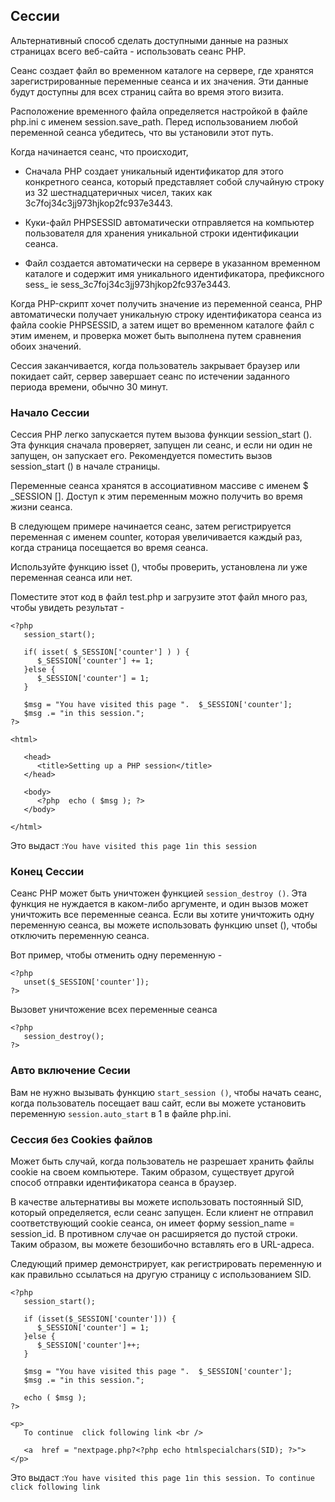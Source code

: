 ## Сессии

Альтернативный способ сделать доступными данные на разных страницах всего веб-сайта - использовать сеанс PHP.

Сеанс создает файл во временном каталоге на сервере, где хранятся зарегистрированные переменные сеанса и их значения.
Эти данные будут доступны для всех страниц сайта во время этого визита.

Расположение временного файла определяется настройкой в файле php.ini с именем session.save_path.
Перед использованием любой переменной сеанса убедитесь, что вы установили этот путь.

Когда начинается сеанс, что происходит,

* Сначала PHP создает уникальный идентификатор для этого конкретного сеанса,
который представляет собой случайную строку из 32 шестнадцатеричных чисел, таких как 3c7foj34c3jj973hjkop2fc937e3443.

* Куки-файл PHPSESSID автоматически отправляется на компьютер пользователя для хранения уникальной строки идентификации сеанса.

* Файл создается автоматически на сервере в указанном временном каталоге и содержит имя уникального идентификатора,
префиксного sess_ ie sess_3c7foj34c3jj973hjkop2fc937e3443.

Когда PHP-скрипт хочет получить значение из переменной сеанса,
PHP автоматически получает уникальную строку идентификатора сеанса из файла cookie PHPSESSID,
а затем ищет во временном каталоге файл с этим именем, и проверка может быть выполнена путем сравнения обоих значений.

Сессия заканчивается, когда пользователь закрывает браузер или покидает сайт,
сервер завершает сеанс по истечении заданного периода времени, обычно 30 минут.

### Начало Сессии

Сессия PHP легко запускается путем вызова функции session_start (). 
Эта функция сначала проверяет, запущен ли сеанс, и если ни один не запущен, он запускает его. 
Рекомендуется поместить вызов session_start () в начале страницы.

Переменные сеанса хранятся в ассоциативном массиве с именем $ _SESSION []. 
Доступ к этим переменным можно получить во время жизни сеанса.

В следующем примере начинается сеанс, затем регистрируется переменная с именем counter, которая увеличивается каждый раз, 
когда страница посещается во время сеанса.

Используйте функцию isset (), чтобы проверить, установлена ли уже переменная сеанса или нет.

Поместите этот код в файл test.php и загрузите этот файл много раз, чтобы увидеть результат -
```
<?php
   session_start();
   
   if( isset( $_SESSION['counter'] ) ) {
      $_SESSION['counter'] += 1;
   }else {
      $_SESSION['counter'] = 1;
   }
	
   $msg = "You have visited this page ".  $_SESSION['counter'];
   $msg .= "in this session.";
?>

<html>
   
   <head>
      <title>Setting up a PHP session</title>
   </head>
   
   <body>
      <?php  echo ( $msg ); ?>
   </body>
   
</html>
```
Это выдаст :```You have visited this page 1in this session```

### Конец Сессии

Сеанс PHP может быть уничтожен функцией ```session_destroy ()```. 
Эта функция не нуждается в каком-либо аргументе, и один вызов может уничтожить все переменные сеанса. 
Если вы хотите уничтожить одну переменную сеанса, вы можете использовать функцию unset (), чтобы отключить переменную сеанса.

Вот пример, чтобы отменить одну переменную -
```
<?php
   unset($_SESSION['counter']);
?>
```
Вызовет уничтожение всех переменные сеанса
```
<?php
   session_destroy();
?>
```
### Авто включение Сесии

Вам не нужно вызывать функцию ```start_session ()```, чтобы начать сеанс, когда пользователь посещает ваш сайт, 
если вы можете установить переменную ```session.auto_start``` в 1 в файле php.ini.

### Сессия без Cookies файлов 

Может быть случай, когда пользователь не разрешает хранить файлы cookie на своем компьютере. 
Таким образом, существует другой способ отправки идентификатора сеанса в браузер.

В качестве альтернативы вы можете использовать постоянный SID, который определяется, если сеанс запущен. 
Если клиент не отправил соответствующий cookie сеанса, он имеет форму session_name = session_id. 
В противном случае он расширяется до пустой строки. Таким образом, вы можете безошибочно вставлять его в URL-адреса.

Следующий пример демонстрирует, как регистрировать переменную и как правильно ссылаться на другую страницу с использованием SID.
```
<?php
   session_start();
   
   if (isset($_SESSION['counter'])) {
      $_SESSION['counter'] = 1;
   }else {
      $_SESSION['counter']++;
   }
   
   $msg = "You have visited this page ".  $_SESSION['counter'];
   $msg .= "in this session.";
   
   echo ( $msg );
?>

<p>
   To continue  click following link <br />
   
   <a  href = "nextpage.php?<?php echo htmlspecialchars(SID); ?>">
</p>
```
Это выдаст :```You have visited this page 1in this session.
               To continue click following link ```
